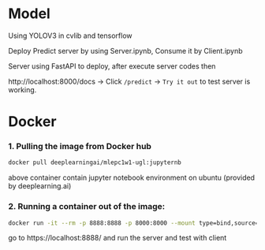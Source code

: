 # Model

Using YOLOV3 in cvlib and tensorflow

Deploy Predict server by using Server.ipynb, Consume it by Client.ipynb



Server using FastAPI to deploy, after execute server codes then

http://localhost:8000/docs -> Click `/predict` -> `Try it out` to test server is working.



# Docker

### 1. Pulling the image from Docker hub

```bash
docker pull deeplearningai/mlepc1w1-ugl:jupyternb
```

above container contain jupyter notebook environment on ubuntu (provided by deeplearning.ai)

### 2. Running a container out of the image:

```bash
docker run -it --rm -p 8888:8888 -p 8000:8000 --mount type=bind,source="$(pwd)",target=/home/jovyan/work deeplearningai/mlepc1w1-ugl:jupyternb
```

go to https://localhost:8888/  and run the server and test with client
